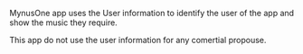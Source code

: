 MynusOne app uses the User information to identify the user of the app and show the music they require.

This app do not use the user information for any comertial propouse.

